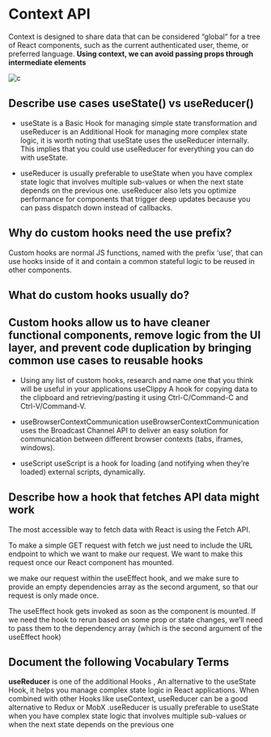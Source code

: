 # Context API

Context is designed to share data that can be considered “global” for a tree of React components, such as the current authenticated user, theme, or preferred language.
**Using context, we can avoid passing props through intermediate elements**

![c](https://i.ytimg.com/vi/6uBgda52yEo/maxresdefault.jpg)

## Describe use cases useState() vs useReducer()

- useState is a Basic Hook for managing simple state transformation and useReducer is an Additional Hook for managing more complex state logic, it is worth noting that useState uses the useReducer internally. This implies that you could use useReducer for everything you can do with useState.

- useReducer is usually preferable to useState when you have complex state logic that involves multiple sub-values or when the next state depends on the previous one. useReducer also lets you optimize performance for components that trigger deep updates because you can pass dispatch down instead of callbacks.

## Why do custom hooks need the use prefix?

Custom hooks are normal JS functions, named with the prefix ‘use’, that can use hooks inside of it and contain a common stateful logic to be reused in other components.

## What do custom hooks usually do?

## Custom hooks allow us to have cleaner functional components, remove logic from the UI layer, and prevent code duplication by bringing common use cases to reusable hooks

- Using any list of custom hooks, research and name one that you think will be useful in your applications
useClippy A hook for copying data to the clipboard and retrieving/pasting it using Ctrl-C/Command-C and Ctrl-V/Command-V.

- useBrowserContextCommunication useBrowserContextCommunication uses the Broadcast Channel API to deliver an easy solution for communication between different browser contexts (tabs, iframes, windows).

- useScript useScript is a hook for loading (and notifying when they’re loaded) external scripts, dynamically.

## Describe how a hook that fetches API data might work

The most accessible way to fetch data with React is using the Fetch API.

To make a simple GET request with fetch we just need to include the URL endpoint to which we want to make our request. We want to make this request once our React component has mounted.

we make our request within the useEffect hook, and we make sure to provide an empty dependencies array as the second argument, so that our request is only made once.

The useEffect hook gets invoked as soon as the component is mounted. If we need the hook to rerun based on some prop or state changes, we’ll need to pass them to the dependency array (which is the second argument of the useEffect hook)

## Document the following Vocabulary Terms

**useReducer**
 is one of the additional Hooks , An alternative to the useState Hook, it helps you manage complex state logic in React applications. When combined with other Hooks like useContext, useReducer can be a good alternative to Redux or MobX .useReducer is usually preferable to useState when you have complex state logic that involves multiple sub-values or when the next state depends on the previous one